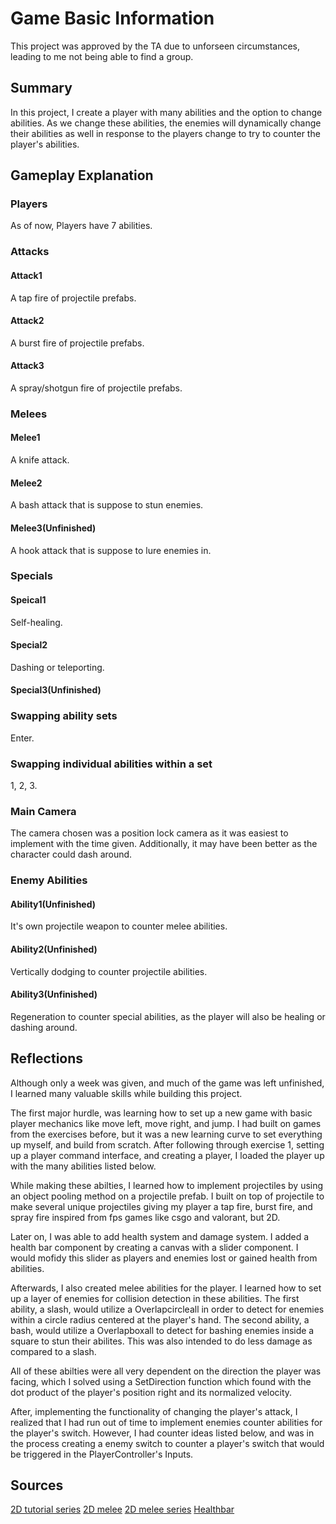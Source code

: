 # Game Basic Information

This project was approved by the TA due to unforseen circumstances, leading to me not being able to find a group. 

## Summary

In this project, I create a player with many abilities and the option to change abilities. As we change these abilities,
the enemies will dynamically change their abilities as well in response to the players change to try to counter the player's
abilities.

## Gameplay Explanation

### Players

As of now, Players have 7 abilities.

### Attacks

#### Attack1

A tap fire of projectile prefabs. 

#### Attack2

A burst fire of projectile prefabs.

#### Attack3

A spray/shotgun fire of projectile prefabs.

### Melees

#### Melee1

A knife attack.

#### Melee2

A bash attack that is suppose to stun enemies.

#### Melee3(Unfinished)

A hook attack that is suppose to lure enemies in.

### Specials

#### Speical1

Self-healing.

#### Special2

Dashing or teleporting.

#### Special3(Unfinished)

### Swapping ability sets

Enter.

### Swapping individual abilities within a set
 
1, 2, 3.

### Main Camera

The camera chosen was a position lock camera as it was easiest to implement with the time given. 
Additionally, it may have been better as the character could dash around.

### Enemy Abilities

#### Ability1(Unfinished)

It's own projectile weapon to counter melee abilities.

#### Ability2(Unfinished)

Vertically dodging to counter projectile abilities.

#### Ability3(Unfinished)

Regeneration to counter special abilities, as the player will also be healing or dashing around. 


## Reflections

Although only a week was given, and much of the game was left unfinished, I learned many valuable skills while building this project.

The first major hurdle, was learning how to set up a new game with basic player mechanics like move left, move right, and jump. 
I had built on games from the exercises before, but it was a new learning curve to set everything up myself, and build from scratch. 
After following through exercise 1, setting up a player command interface, and creating a player, I loaded the player up with the many abilities listed below. 

While making these abilties, I learned how to implement projectiles by using an object pooling method on a projectile prefab. I built on top of
projectile to make several unique projectiles giving my player a tap fire, burst fire, and spray fire inspired from fps games like csgo and valorant, but 2D. 

Later on, I was able to add health system and damage system. I added a health bar component by creating a canvas with a slider component. I would mofidy this slider
as players and enemies lost or gained health from abilities. 

Afterwards, I also created melee abilities for the player. I learned how to set up a layer of enemies for collision detection in these abilities. 
The first ability, a slash, would utilize a Overlapcircleall in order to detect for enemies within a circle radius centered at the player's hand. The
second ability, a bash, would utilize a Overlapboxall to detect for bashing enemies inside a square to stun their abilites. This was also intended to do less
damage as compared to a slash. 

All of these abilties were all very dependent on the direction the player was facing, which I solved using a SetDirection function which found with the dot product 
of the player's position right and its normalized velocity. 

After, implementing the functionality of changing the player's attack, I realized that I had run out of time to implement enemies counter abilities for the player's switch.
However, I had counter ideas listed below, and was in the process creating a enemy switch to counter a player's switch that would be triggered in the PlayerController's Inputs. 

## Sources

[2D tutorial series](https://www.youtube.com/watch?v=TcranVQUQ5U&list=PLgOEwFbvGm5o8hayFB6skAfa8Z-mw4dPV&index=1&ab_channel=Pandemonium)
[2D melee](https://www.youtube.com/watch?v=I2Uo8eEmSFQ&t=394s&ab_channel=SunnyValleyStudio)
[2D melee series](https://www.youtube.com/watch?v=1QfxdUpVh5I&list=PLA0C6X3bTBNBI9eZ3umNMj7zUS6-y9VZQ&ab_channel=Blackthornprod)
[Healthbar](https://www.youtube.com/watch?v=BLfNP4Sc_iA&ab_channel=Brackeys)